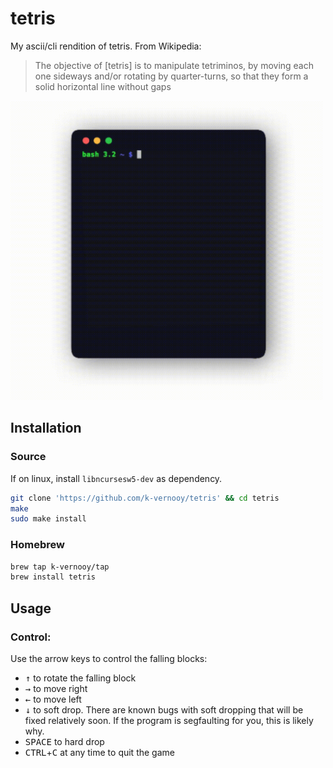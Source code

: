 # tetris
My ascii/cli rendition of tetris. From Wikipedia:

> The objective of [tetris] is to manipulate tetriminos, by moving each one sideways and/or rotating by quarter-turns, so that they form a solid horizontal line without gaps

<img src=docs/out.gif width=500px>

## Installation

### Source
If on linux, install `libncursesw5-dev` as dependency.

```bash
git clone 'https://github.com/k-vernooy/tetris' && cd tetris
make
sudo make install
```
### Homebrew
```bash
brew tap k-vernooy/tap
brew install tetris
```

## Usage 
### Control:
Use the arrow keys to control the falling blocks:  
- <kbd>↑</kbd> to rotate the falling block
- <kbd>→</kbd> to move right
- <kbd>←</kbd> to move left
- <kbd>↓</kbd> to soft drop. There are known bugs with soft dropping that will be fixed relatively soon. If the program is segfaulting for you, this is likely why.
- <kbd>SPACE</kbd> to hard drop
- <kbd>CTRL</kbd>+<kbd>C</kbd> at any time to quit the game
